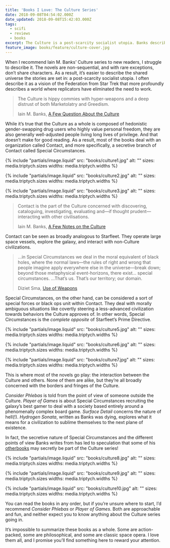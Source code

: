 ```yaml
---
title: 'Books I Love: The Culture Series'
date: 2018-09-08T04:54:02.000Z
date_updated: 2018-09-08T15:42:03.000Z
tags:
  - scifi
  - reviews
  - books
excerpt: The Culture is a post-scarcity socialist utopia. Banks described them as “hippy commies with hyper-weapons and a deep distrust of both Marketolatry and Greedism.”
feature_image: books/feature/culture-cover.jpg
---
```


When I recommend Iain M. Banks’ Culture series to new readers, I struggle to describe it. The novels are non-sequential, and with rare exceptions, don’t share characters. As a result, it’s easier to describe the shared universe the stories are set in: a post-scarcity socialist utopia. I often describe it as a vision of the Federation from Star Trek that more profoundly describes a world where replicators have eliminated the need to work.

> The Culture is hippy commies with hyper-weapons and a deep distrust of both Marketolatry and Greedism.
>
> <footer>Iain M. Banks, <a href="http://strangehorizons.com/non-fiction/articles/a-few-questions-about-the-culture-an-interview-with-iain-banks/">A Few Question About the Culture</a></footer>

While it’s true that the Culture as a whole is composed of hedonistic gender-swapping drug users who highly value personal freedom, they are also generally well-adjusted people living long lives of privilege. And that doesn’t make for good reading. As a result, most of the books deal with an organization called Contact, and more specifically, a secretive branch of Contact called Special Circumstances.

<div class="media-triptych">

{% include "partials/image.liquid"
  src: "books/culture1.jpg"
  alt: ""
  sizes: media.triptych.sizes
  widths: media.triptych.widths
%}

{% include "partials/image.liquid"
  src: "books/culture2.jpg"
  alt: ""
  sizes: media.triptych.sizes
  widths: media.triptych.widths
%}

{% include "partials/image.liquid"
  src: "books/culture3.jpg"
  alt: ""
  sizes: media.triptych.sizes
  widths: media.triptych.widths
%}

</div>

> Contact is the part of the Culture concerned with discovering, cataloguing, investigating, evaluating and—if thought prudent—interacting with other civilisations.
>
> <footer>Iain M. Banks, <a href="http://www.vavatch.co.uk/books/banks/cultnote.htm">A Few Notes on the Culture</a></footer>

Contact can be seen as broadly analogous to Starfleet. They operate large space vessels, explore the galaxy, and interact with non-Culture civilizations.

> …in Special Circumstances we deal in the moral equivalent of black holes, where the normal laws—the rules of right and wrong that people imagine apply everywhere else in the universe—break down; beyond those metaphysical event-horizons, there exist… special circumstances. …That’s us. That’s our territory; our domain.
>
> <footer>Diziet Sma, <a href="https://en.wikipedia.org/wiki/Special_Circumstances">Use of Weapons</a></footer>

Special Circumstances, on the other hand, can be considered a sort of special forces or black ops unit within Contact. They deal with morally ambiguous situations like covertly steering a less-advanced civilization towards behaviors the Culture approves of. In other words, Special Circumstances is the _complete opposite_ of Starfleet’s Prime Directive.

<div class="media-triptych">

{% include "partials/image.liquid"
  src: "books/culture5.jpg"
  alt: ""
  sizes: media.triptych.sizes
  widths: media.triptych.widths
%}

{% include "partials/image.liquid"
  src: "books/culture6.jpg"
  alt: ""
  sizes: media.triptych.sizes
  widths: media.triptych.widths
%}

{% include "partials/image.liquid"
  src: "books/culture7.jpg"
  alt: ""
  sizes: media.triptych.sizes
  widths: media.triptych.widths
%}

</div>

This is where most of the novels go play: the interaction between the Culture and others. None of them are alike, but they’re all broadly concerned with the borders and fringes of the Culture.

_Consider Phlebas_ is told from the point of view of someone outside the Culture. _Player of Games_ is about Special Circumstances recruiting the galaxy’s best gamer to deal with a society based entirely around a phenomenally complex board game. _Surface Detail_ concerns the nature of hell(!). _Hydrogen Sonata_, written as Banks was dying, explores what it means for a civilization to sublime themselves to the next plane of existence.

In fact, the secretive nature of Special Circumstances and the different points of view Banks writes from has led to speculation that some of his [other](http://www.tombell.net/?p=273)[books](https://mssv.net/2009/09/26/notes-on-iain-banks-transition/) may secretly be part of the Culture series!

<div class="media-triptych">

{% include "partials/image.liquid"
  src: "books/culture8.jpg"
  alt: ""
  sizes: media.triptych.sizes
  widths: media.triptych.widths
%}

{% include "partials/image.liquid"
  src: "books/culture9.jpg"
  alt: ""
  sizes: media.triptych.sizes
  widths: media.triptych.widths
%}

{% include "partials/image.liquid"
  src: "books/culture10.jpg"
  alt: ""
  sizes: media.triptych.sizes
  widths: media.triptych.widths
%}

</div>

You can read the books in any order, but if you’re unsure where to start, I’d recommend _Consider Phlebas_ or _Player of Games_. Both are approachable and fun, and neither expect you to know anything about the Culture series going in.

It’s impossible to summarize these books as a whole. Some are action-packed, some are philosophical, and some are classic space opera. I love them all, and I promise you’ll find something here to reward your attention.
